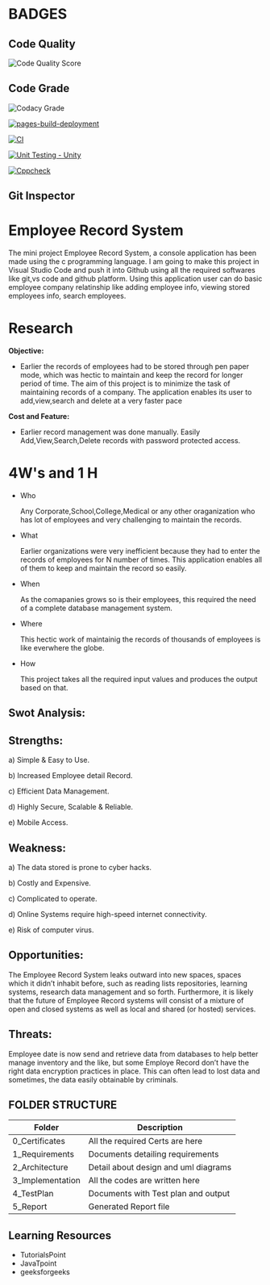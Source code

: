 # BADGES

## Code Quality

![Code Quality Score](https://api.codiga.io/project/30986/score/svg)

## Code Grade

![Codacy Grade](https://api.codiga.io/project/30986/status/svg)


[![pages-build-deployment](https://github.com/AmitKumar-30120/M1_Employee_Record_System_Utility/actions/workflows/pages/pages-build-deployment/badge.svg)](https://github.com/AmitKumar-30120/M1_Employee_Record_System_Utility/actions/workflows/pages/pages-build-deployment)

[![CI](https://github.com/AmitKumar-30120/M1_Employee_Record_System_Utility/actions/workflows/main.yml/badge.svg)](https://github.com/AmitKumar-30120/M1_Employee_Record_System_Utility/actions/workflows/main.yml)

[![Unit Testing - Unity](https://github.com/AmitKumar-30120/M1_Employee_Record_System_Utility/actions/workflows/unity.yml/badge.svg)](https://github.com/AmitKumar-30120/M1_Employee_Record_System_Utility/actions/workflows/unity.yml)

[![Cppcheck](https://github.com/AmitKumar-30120/M1_Employee_Record_System_Utility/actions/workflows/cpp.yml/badge.svg)](https://github.com/AmitKumar-30120/M1_Employee_Record_System_Utility/actions/workflows/cpp.yml)

## Git Inspector

# Employee Record System
The mini project Employee Record System, a console application has been made using the c programming language. I am going to make this project in Visual Studio Code and push it into Github using all the required softwares like git,vs code and github platform. Using this application user can do basic employee company relatinship like adding employee info, viewing stored employees info, search employees. 
# Research
__Objective:__

* Earlier the records of employees had to be stored through pen paper mode, which was hectic to maintain and keep the record for longer period of time. The aim of this project is to minimize the task of maintaining records of a company. The application enables its user to add,view,search and delete at a very faster pace

__Cost and Feature:__

* Earlier record management was done manually. Easily Add,View,Search,Delete records with password protected access.

# 4W's and 1 H

* Who

    Any Corporate,School,College,Medical or any other oraganization who has lot of employees and very challenging to maintain the records.

* What

    Earlier organizations were very inefficient because they had to enter the records of employees for N number of times. This application enables all of them to keep       and maintain the record so easily.

* When

    As the comapanies grows so is their employees, this required the need of a complete database management system.

* Where

    This hectic work of maintainig the records of thousands of employees is like everwhere the globe.

* How

    This project takes all the required input values and produces the output based on that.

## **Swot Analysis:**

## Strengths:
a) Simple & Easy to Use.

b) Increased Employee detail Record.

c) Efficient Data Management.

d) Highly Secure, Scalable & Reliable. 

e) Mobile Access.

## Weakness:
a) The data stored is prone to cyber hacks.

b) Costly and Expensive.

c) Complicated to operate.

d) Online Systems require high-speed internet connectivity.

e) Risk of computer virus.

## Opportunities:
The Employee Record System leaks outward into new spaces, spaces which it didn’t inhabit before, such as reading lists repositories, learning systems, research data management and so forth. Furthermore, it is likely that the future of Employee Record systems will consist of a mixture of open and closed systems as well as local and shared (or hosted) services.

## Threats:
Employee date is now send and retrieve data from databases to help better manage inventory and the like, but some Employe Record don’t have the right data encryption practices in place. This can often lead to lost data and sometimes, the data easily obtainable by criminals.

    
## FOLDER STRUCTURE

|       Folder              |           Description              |
|---------------------------|------------------------------------|
|0_Certificates             |All the required Certs are here     |
|1_Requirements             |Documents detailing requirements    |
|2_Architecture             |Detail about design and uml diagrams|
|3_Implementation           |All the codes are written here      |
|4_TestPlan                 |Documents with Test plan and output |
|5_Report                   |Generated Report file               |

## Learning Resources

* TutorialsPoint
* JavaTpoint
* geeksforgeeks
